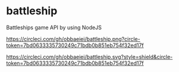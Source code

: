 # battleship
Battleships game API by using NodeJS

https://circleci.com/gh/obbaeiei/battleship.png?circle-token=7bd0633335730249c71bdb0b851eb754f32ed17f

https://circleci.com/gh/obbaeiei/battleship.svg?style=shield&circle-token=7bd0633335730249c71bdb0b851eb754f32ed17f
